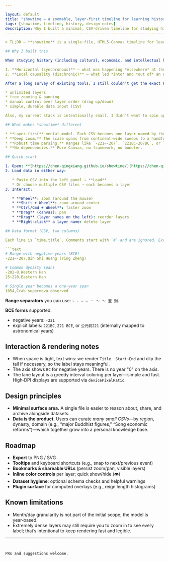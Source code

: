 ```yaml
---

layout: default
title: "showtime — a zoomable, layer‑first timeline for learning history"
tags: [showtime, timeline, history, design-notes]
description: Why I built a minimal, CSV‑driven timeline for studying history; principles, interaction design, and roadmap.
--------------------------------------------------------------------------------------------------------------------------

> TL;DR — **showtime** is a single‑file, HTML5‑Canvas timeline for learners and researchers. It loads multiple CSV files as **stacked layers**, supports deep zoom & pan, and lets you **reorder or delete layers** on the fly. It exists because I couldn’t find a timeline tool that matched how I actually compare history across regions and periods.

## Why I built this

When studying history (including cultural, economic, and intellectual history), I often want two kinds of comparison:

1. **Horizontal (synchronous)** — what was happening *elsewhere* at the same time? E.g., while reading about the Eastern Han, what were Rome and Parthia doing? That’s naturally a multi‑layer view.
2. **Local causality (diachronic)** — what led *into* and *out of* an event? I constantly need to zoom the timeline window to inspect the years just before and after a focal period.

After a long survey of existing tools, I still couldn’t get the exact FREE workflow I wanted. My needs are modest but strict:

* unlimited layers
* free zooming & panning
* manual control over layer order (drag up/down)
* simple, durable data input (CSV)

Also, my current stack is intentionally small. I didn’t want to spin up a framework or a build pipeline. With help from an LLM for spot debugging and refactors, a **single HTML file** is enough.

## What makes *showtime* different

* **Layer‑first** mental model. Each CSV becomes one layer named by the file. You can stack as many as you like, drag to reorder, or right‑click a layer name to delete it.
* **Deep zoom.** The scale spans from continent‑wide sweeps to a handful of months. `Shift + Wheel` zooms around the center; `Ctrl/Cmd + Wheel` accelerates zooming. I intend to make it super flexible in terms of time scales, from cosmic scales (i.e., Gyrs) to atomic scales (i.e., nano-seconds) -- I need to remind myself about my physics background and it would be interesting to put something related in (e.g., the Cosmic thermal history?).
* **Robust time parsing.** Ranges like `-221~-207`, `221BC-207BC`, or `221BC 至 207BC` are supported. Single years (e.g., `1054`) become one‑year spans. Internally it uses astronomical year numbering for BCE calculations; display uses `BC` labels. And of course, ultimately all other popular ways for expressing time stamps.
* **No dependencies.** Pure Canvas, no framework, no bundler.

## Quick start

1. Open: **[https://chen-qingxiang.github.io/showtime/](https://chen-qingxiang.github.io/showtime/)**
2. Load data in either way:

   * Paste CSV into the left panel → **Load**
   * Or choose multiple CSV files → each becomes a layer
3. Interact:

   * **Wheel**: zoom (around the mouse)
   * **Shift + Wheel**: zoom around center
   * **Ctrl/Cmd + Wheel**: faster zoom
   * **Drag** (canvas): pan
   * **Drag** (layer names on the left): reorder layers
   * **Right‑click** a layer name: delete layer

## Data format (CSV, two columns)

Each line is `time,title`. Comments start with `#` and are ignored. Examples:

```text
# Range with negative years (BCE)
-221~-207,Qin Shi Huang (Ying Zheng)

# Common dynasty spans
-202~8,Western Han
25~220,Eastern Han

# Single year becomes a one‑year span
1054,Crab supernova observed
```

**Range separators** you can use: `~ - — – － 〜 ～ 至 到`.

**BCE forms** supported:

* negative years: `-221`
* explicit labels: `221BC`, `221 BCE`, or `公元前221` (internally mapped to astronomical years)

## Interaction & rendering notes

* When space is tight, text wins: we render `Title  Start~End` and clip the tail if necessary, so the label stays meaningful.
* The axis shows `BC` for negative years. There is no year "0" on the axis.
* The lane layout is a greedy interval coloring per layer—simple and fast. High‑DPI displays are supported via `devicePixelRatio`.

## Design principles

* **Minimal surface area.** A single file is easier to reason about, share, and archive alongside datasets.
* **Data is the product.** Users can curate *many small CSVs*—by region, dynasty, domain (e.g., “major Buddhist figures,” “Song economic reforms”)—which together grow into a personal knowledge base.

## Roadmap

* **Export** to PNG / SVG
* **Tooltips** and keyboard shortcuts (e.g., snap to next/previous event)
* **Bookmarks & shareable URLs** (persist zoom/pan, visible layers)
* **Inline color controls** per layer; quick show/hide (👁)
* **Dataset hygiene**: optional schema checks and helpful warnings
* **Plugin surface** for computed overlays (e.g., reign length histograms)

## Known limitations

* Month/day granularity is not part of the initial scope; the model is year‑based.
* Extremely dense layers may still require you to zoom in to see every label; that’s intentional to keep rendering fast and legible.

---
```


PRs and suggestions welcome.
